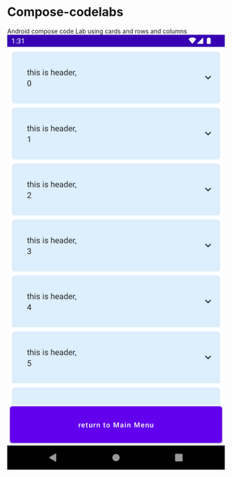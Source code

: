 # Compose-codelabs
Android compose code Lab using cards and rows and columns 
![First screen](Images/headerimage.png)
